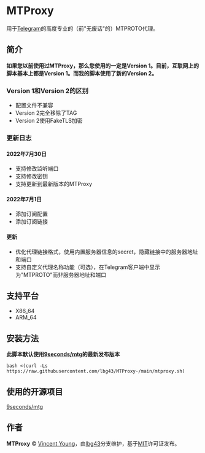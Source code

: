<!--
 * @Author: Vincent Young
 * @Date: 2022-07-01 15:29:23
 * @LastEditors: lbg43
 * @LastEditTime: 2022-07-30 19:28:49
 * @FilePath: /MTProxy-/README.md
 * @Telegram: https://t.me/missuo
 * 
 * Copyright © 2022 by Vincent, All Rights Reserved. 
-->
# MTProxy
用于[Telegram](https://telegram.org)的高度专业的（前"无废话"的）MTPROTO代理。

## 简介
**如果您以前使用过MTProxy，那么您使用的一定是Version 1。目前，互联网上的脚本基本上都是Version 1。而我的脚本使用了新的Version 2。**

### Version 1和Version 2的区别
- 配置文件不兼容
- Version 2完全移除了TAG
- Version 2使用FakeTLS加密

### 更新日志
#### 2022年7月30日
- 支持修改监听端口
- 支持修改密钥
- 支持更新到最新版本的MTProxy

#### 2022年7月1日
- 添加订阅配置
- 添加订阅链接

#### 更新
- 优化代理链接格式，使用内置服务器信息的secret，隐藏链接中的服务器地址和端口
- 支持自定义代理名称功能（可选），在Telegram客户端中显示为"MTPROTO"而非服务器地址和端口

## 支持平台
- X86_64
- ARM_64

## 安装方法
**此脚本默认使用[9seconds/mtg](https://github.com/9seconds/mtg)的最新发布版本**
~~~shell
bash <(curl -Ls https://raw.githubusercontent.com/lbg43/MTProxy-/main/mtproxy.sh)
~~~

## 使用的开源项目
[9seconds/mtg](https://github.com/9seconds/mtg)

## 作者

**MTProxy** © [Vincent Young](https://github.com/missuo)，由[lbg43](https://github.com/lbg43)分支维护，基于[MIT](./LICENSE)许可证发布。<br> 
